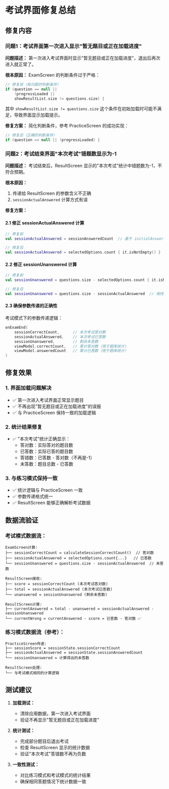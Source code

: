 # 考试界面修复总结

## 修复内容

### 问题1：考试界面第一次进入显示"暂无题目或正在加载进度"

**问题描述：**
第一次进入考试界面时显示"暂无题目或正在加载进度"，退出后再次进入就正常了。

**根本原因：**
ExamScreen 的判断条件过于严格：
```kotlin
// 修复前（有问题的判断条件）
if (question == null ||
    !progressLoaded ||
    showResultList.size != questions.size) {
```

其中 `showResultList.size != questions.size` 这个条件在初始加载时可能不满足，导致界面显示加载提示。

**修复方案：**
简化判断条件，参考 PracticeScreen 的成功实现：
```kotlin
// 修复后（正确的判断条件）
if (question == null || !progressLoaded) {
```

### 问题2：考试结束界面"本次考试"错题数显示为-1

**问题描述：**
考试结束后，ResultScreen 显示的"本次考试"统计中错题数为-1，不符合预期。

**根本原因：**
1. 传递给 ResultScreen 的参数含义不正确
2. `sessionActualAnswered` 计算方式有误

**修复方案：**

#### 2.1 修正 sessionActualAnswered 计算
```kotlin
// 修复前
val sessionActualAnswered = sessionAnsweredCount  // 基于 initialAnsweredCount 的差值计算

// 修复后
val sessionActualAnswered = selectedOptions.count { it.isNotEmpty() }  // 直接计算已答题数
```

#### 2.2 修正 sessionUnanswered 计算
```kotlin
// 修复前
val sessionUnanswered = questions.size - selectedOptions.count { it.isNotEmpty() }

// 修复后  
val sessionUnanswered = questions.size - sessionActualAnswered  // 保持一致性
```

#### 2.3 确保参数传递的正确性
考试模式下的参数传递逻辑：
```kotlin
onExamEnd(
    sessionCorrectCount,      // 本次考试答对数
    sessionActualAnswered,    // 本次考试已答数  
    sessionUnanswered,        // 剩余未答数
    viewModel.correctCount,   // 累计答对数（用于题库统计）
    viewModel.answeredCount   // 累计已答数（用于题库统计）
)
```

## 修复效果

### 1. 界面加载问题解决
- ✅ 第一次进入考试界面正常显示题目
- ✅ 不再出现"暂无题目或正在加载进度"的误报
- ✅ 与 PracticeScreen 保持一致的加载逻辑

### 2. 统计结果修复
- ✅ "本次考试"统计正确显示：
  - 答对数：实际答对的题目数
  - 已答数：实际已答的题目数
  - 答错数：已答数 - 答对数（不再是-1）
  - 未答数：题目总数 - 已答数

### 3. 与练习模式保持一致
- ✅ 统计逻辑与 PracticeScreen 一致
- ✅ 参数传递格式统一
- ✅ ResultScreen 能够正确解析考试数据

## 数据流验证

### 考试模式数据流：
```
ExamScreen计算:
├── sessionCorrectCount = calculateSessionCorrectCount()  // 答对数
├── sessionActualAnswered = selectedOptions.count{...}   // 已答数
└── sessionUnanswered = questions.size - sessionActualAnswered  // 未答数

ResultScreen接收:
├── score = sessionCorrectCount (本次考试答对数)
├── total = sessionActualAnswered (本次考试已答数)
└── unanswered = sessionUnanswered (剩余未答数)

ResultScreen计算:
├── currentAnswered = total - unanswered = sessionActualAnswered - sessionUnanswered
└── currentWrong = currentAnswered - score = 已答数 - 答对数 ✅
```

### 练习模式数据流（参考）：
```
PracticeScreen传递:
├── sessionScore = sessionState.sessionCorrectCount
├── sessionActualAnswered = sessionState.sessionAnsweredCount  
└── sessionUnanswered = 计算得出的未答数

ResultScreen处理: 
└── 与考试模式相同的计算逻辑
```

## 测试建议

1. **加载测试：**
   - 清除应用数据，第一次进入考试界面
   - 验证不再显示"暂无题目或正在加载进度"

2. **统计测试：**
   - 完成部分题目后退出考试
   - 检查 ResultScreen 显示的统计数据
   - 验证"本次考试"答错数不再为负数

3. **一致性测试：**
   - 对比练习模式和考试模式的统计结果
   - 确保相同答题情况下统计数据一致
